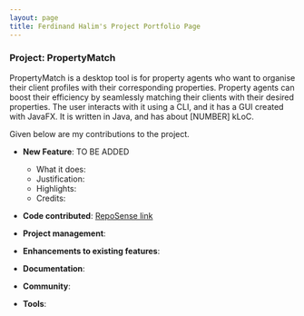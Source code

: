 ```yaml
---
layout: page
title: Ferdinand Halim's Project Portfolio Page
---
```


### Project: PropertyMatch

PropertyMatch is a desktop tool is for property agents who want to organise their client profiles with their corresponding properties. Property agents can boost their efficiency by seamlessly matching their clients with their desired properties.
The user interacts with it using a CLI, and it has a GUI created with JavaFX. It is written in Java, and has about [NUMBER] kLoC.

Given below are my contributions to the project.

* **New Feature**: TO BE ADDED
    * What it does:
    * Justification:
    * Highlights:
    * Credits:

* **Code contributed**: [RepoSense link]()

* **Project management**:

* **Enhancements to existing features**:

* **Documentation**:

* **Community**:

* **Tools**:
